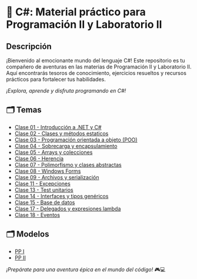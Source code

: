 # 🚀 C#: Material práctico para Programación II y Laboratorio II

## Descripción
¡Bienvenido al emocionante mundo del lenguaje C#! Este repositorio es tu compañero de aventuras en las materias de Programación II y Laboratorio II. Aquí encontrarás tesoros de conocimiento, ejercicios resueltos y recursos prácticos para fortalecer tus habilidades.

_¡Explora, aprende y disfruta programando en C#!_

## 🗂️ Temas
* [Clase 01 - Introducción a .NET y C#](https://github.com/ZahiraGinette/CSharp/tree/main/Clase_01)
* [Clase 02 - Clases y métodos estaticos](https://github.com/ZahiraGinette/CSharp/tree/main/Clase_02)
* [Clase 03 - Programación orientada a objeto (POO)](https://github.com/ZahiraGinette/CSharp/tree/main/Clase_03)
* [Clase 04 - Sobrecarga y encapsulamiento](https://github.com/ZahiraGinette/CSharp/tree/main/Clase_04)
* [Clase 05 - Arrays y colecciones](https://github.com/ZahiraGinette/CSharp/tree/main/Clase_05)
* [Clase 06 - Herencia](https://github.com/ZahiraGinette/CSharp/tree/main/Clase_06)
* [Clase 07 - Polimorfismo y clases abstractas](https://github.com/ZahiraGinette/CSharp/tree/main/Clase_07)
* [Clase 08 - Windows Forms](https://github.com/ZahiraGinette/CSharp/tree/main/Clase_08)
* [Clase 09 - Archivos y serialización](https://github.com/ZahiraGinette/CSharp/tree/main/Clase_09)
* [Clase 11 - Excepciones](https://github.com/ZahiraGinette/CSharp/tree/main/Clase_11)
* [Clase 13 - Test unitarios](https://github.com/ZahiraGinette/CSharp/tree/main/Clase_13)
* [Clase 14 - Interfaces y tipos genéricos](https://github.com/ZahiraGinette/CSharp/tree/main/Clase_14)
* [Clase 15 - Base de datos](https://github.com/ZahiraGinette/CSharp/tree/main/Clase_15)
* [Clase 17 - Delegados y expresiones lambda](https://github.com/ZahiraGinette/CSharp/tree/main/Clase_17)
* [Clase 18 - Eventos](https://github.com/ZahiraGinette/CSharp/tree/main/Clase_18)

## 🗂️ Modelos
* [PP I](https://github.com/ZahiraGinette/CSharp/tree/main/Parciales/Primer%20parcial/Modelo%20PP%20I)
* [PP II](https://github.com/ZahiraGinette/CSharp/tree/main/Parciales/Primer%20parcial/Modelo%20PP%20II)

_¡Prepárate para una aventura épica en el mundo del código!_ 🎮💻
